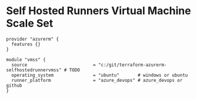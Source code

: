 # Self Hosted Runners Virtual Machine Scale Set

```hcl
provider "azurerm" {
  features {}
}

module "vmss" {
  source                         = "c:/git/terraform-azurerm-selfhostedrunnervmss" # TODO
  operating_system               = "ubuntu"       # windows or ubuntu
  runner_platform                = "azure_devops" # azure_devops or github
}
```